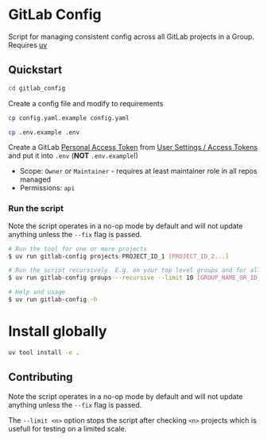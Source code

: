 # GitLab Config

Script for managing consistent config across all GitLab projects in a Group. Requires [uv](https://docs.astral.sh/uv/getting-started/installation/)

## Quickstart

```bash
cd gitlab_config
```

Create a config file and modify to requirements
```bash
cp config.yaml.example config.yaml
```

```bash
cp .env.example .env
```

Create a GitLab [Personal Access Token](https://docs.gitlab.com/user/profile/personal_access_tokens/) from [User Settings / Access Tokens](https://gitlab.com/-/user_settings/personal_access_tokens/) and put it into `.env` (**NOT** `.env.example`!)

 * Scope: `Owner` or `Maintainer` - requires at least maintainer role in all repos managed
 * Permissions: `api`

### Run the script

Note the script operates in a no-op mode by default and will not update anything unless the `--fix` flag is passed.

```bash
# Run the tool for one or more projects
$ uv run gitlab-config projects PROJECT_ID_1 [PROJECT_ID_2...]

# Run the script recursively. E.g. on your top level groups and for all subgroups
$ uv run gitlab-config groups --recursive --limit 10 [GROUP_NAME_OR_ID_1] [GROUP_NAME_OR_ID_2]

# Help and usage
$ uv run gitlab-config -h
```

# Install globally
```bash
uv tool install -e .
```

## Contributing

Note the script operates in a no-op mode by default and will not update anything unless the `--fix` flag is passed.

The `--limit <n>` option stops the script after checking `<n>` projects which is usefull for testing on a limited scale.

<!-- ## Testing

To run all tests:
```bash
uv run pytest
```

To run tests with verbose output:
```bash
uv run pytest -v
```

To run tests with coverage:
```bash
uv run pytest --cov=gitlab_config
```

To run a specific test file:
```bash
uv run pytest tests/test_config.py
```

### Test Structure

Tests are organized in the `tests/` directory with the following structure: -->
